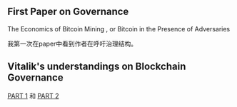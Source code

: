 ## First Paper on Governance

The Economics of Bitcoin Mining , or Bitcoin in the Presence of Adversaries

我第一次在paper中看到作者在呼吁治理结构。

## Vitalik's understandings on Blockchain Governance

[PART 1](https://vitalik.ca/general/2017/12/17/voting.html) 和 [PART 2](https://vitalik.ca/general/2018/03/28/plutocracy.html)
